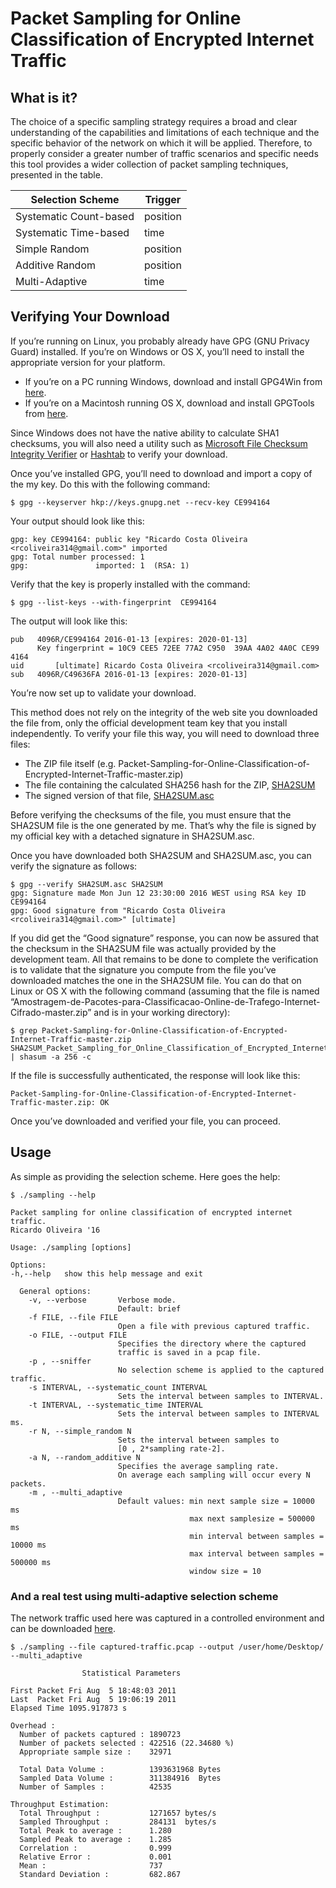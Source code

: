 Packet Sampling for Online Classification of Encrypted Internet Traffic
=======

What is it?
-----------

The choice of a specific sampling strategy requires a broad and clear understanding of the capabilities and limitations of each technique and the specific behavior of the network on which it will be applied. Therefore, to properly consider a greater number of traffic scenarios and specific needs this tool provides a wider collection of packet sampling techniques, presented in the table.

| Selection Scheme         | Trigger  |
| ------------------------ | -------- |
| Systematic Count-based   | position |
| Systematic Time-based    | time     |
| Simple Random            | position |
| Additive Random          | position |
| Multi-Adaptive           | time     |



Verifying Your Download
-----------

If you’re running on Linux, you probably already have GPG (GNU Privacy Guard) installed. If you’re on Windows or OS X, you’ll need to install the appropriate version for your platform.

   *  If you’re on a PC running Windows, download and install GPG4Win from [here](http://gpg4win.org/download.html). 
   *  If you’re on a Macintosh running OS X, download and install GPGTools from [here](https://gpgtools.org/). 

Since Windows does not have the native ability to calculate SHA1 checksums, you will also need a utility such as [Microsoft File Checksum Integrity Verifier](http://www.microsoft.com/en-us/download/details.aspx?id=11533) or [Hashtab](http://www.implbits.com/HashTab/HashTabWindows.aspx) to verify your download.

Once you’ve installed GPG, you’ll need to download and import a copy of the my key. Do this with the following command:
```
$ gpg --keyserver hkp://keys.gnupg.net --recv-key CE994164
```

Your output should look like this:

```
gpg: key CE994164: public key "Ricardo Costa Oliveira <rcoliveira314@gmail.com>" imported
gpg: Total number processed: 1
gpg:               imported: 1  (RSA: 1)
```
Verify that the key is properly installed with the command:

```
$ gpg --list-keys --with-fingerprint  CE994164
```

The output will look like this:

```
pub   4096R/CE994164 2016-01-13 [expires: 2020-01-13]
      Key fingerprint = 10C9 CEE5 72EE 77A2 C950  39AA 4A02 4A0C CE99 4164
uid       [ultimate] Ricardo Costa Oliveira <rcoliveira314@gmail.com>
sub   4096R/C49636FA 2016-01-13 [expires: 2020-01-13]
```
You’re now set up to validate your download.

This method does not rely on the integrity of the web site you downloaded the file from, only the official development team key that you install independently. To verify your file this way, you will need to download three files:

   *  The ZIP file itself (e.g. Packet-Sampling-for-Online-Classification-of-Encrypted-Internet-Traffic-master.zip)
   *  The file containing the calculated SHA256 hash for the ZIP, [SHA2SUM](https://raw.githubusercontent.com/rcostaoliveira/KEYS-SUMS/master/SHA2SUM)
   *  The signed version of that file, [SHA2SUM.asc](https://raw.githubusercontent.com/rcostaoliveira/KEYS-SUMS/master/SHA2SUM.asc)

Before verifying the checksums of the file, you must ensure that the SHA2SUM file is the one generated by me. That’s why the file is signed by my official key with a detached signature in SHA2SUM.asc.

Once you have downloaded both SHA2SUM and SHA2SUM.asc, you can verify the signature as follows:

```
$ gpg --verify SHA2SUM.asc SHA2SUM
gpg: Signature made Mon Jun 12 23:30:00 2016 WEST using RSA key ID CE994164
gpg: Good signature from "Ricardo Costa Oliveira <rcoliveira314@gmail.com>" [ultimate]
```

If you did get the “Good signature” response, you can now be assured that the checksum in the SHA2SUM file was actually provided by the development team. All that remains to be done to complete the verification is to validate that the signature you compute from the file you’ve downloaded matches the one in the SHA2SUM file. You can do that on Linux or OS X with the following command (assuming that the file is named “Amostragem-de-Pacotes-para-Classificacao-Online-de-Trafego-Internet-Cifrado-master.zip” and is in your working directory):

```
$ grep Packet-Sampling-for-Online-Classification-of-Encrypted-Internet-Traffic-master.zip SHA2SUM_Packet_Sampling_for_Online_Classification_of_Encrypted_Internet_Traffic | shasum -a 256 -c
```

If the file is successfully authenticated, the response will look like this:

```
Packet-Sampling-for-Online-Classification-of-Encrypted-Internet-Traffic-master.zip: OK
```
Once you’ve downloaded and verified your file, you can proceed.

Usage
-----------

As simple as providing the selection scheme. Here goes the help:

```
$ ./sampling --help

Packet sampling for online classification of encrypted internet traffic.
Ricardo Oliveira '16

Usage: ./sampling [options]

Options:
-h,--help   show this help message and exit

  General options:
    -v, --verbose       Verbose mode.
                        Default: brief
    -f FILE, --file FILE
                        Open a file with previous captured traffic.
    -o FILE, --output FILE
                        Specifies the directory where the captured
                        traffic is saved in a pcap file.
    -p , --sniffer
                        No selection scheme is applied to the captured traffic.
    -s INTERVAL, --systematic_count INTERVAL
                        Sets the interval between samples to INTERVAL.
    -t INTERVAL, --systematic_time INTERVAL
                        Sets the interval between samples to INTERVAL ms.
    -r N, --simple_random N
                        Sets the interval between samples to
                        [0 , 2*sampling rate-2].
    -a N, --random_additive N
                        Specifies the average sampling rate.
                        On average each sampling will occur every N packets.
    -m , --multi_adaptive
                        Default values: min next sample size = 10000 ms
                                        max next samplesize = 500000 ms
                                        min interval between samples =  10000 ms
                                        max interval between samples = 500000 ms
                                        window size = 10
```

### And a real test using multi-adaptive selection scheme
The network traffic used here was captured in a controlled environment and can be downloaded [here](http://download_trace_usado_nos_teste.com).

```
$ ./sampling --file captured-traffic.pcap --output /user/home/Desktop/  --multi_adaptive

                Statistical Parameters

First Packet Fri Aug  5 18:48:03 2011
Last  Packet Fri Aug  5 19:06:19 2011
Elapsed Time 1095.917873 s

Overhead :
  Number of packets captured : 1890723
  Number of packets selected : 422516 (22.34680 %)
  Appropriate sample size :    32971

  Total Data Volume :          1393631968 Bytes
  Sampled Data Volume :        311384916  Bytes
  Number of Samples :          42535

Throughput Estimation:
  Total Throughput :           1271657 bytes/s
  Sampled Throughput :         284131  bytes/s
  Total Peak to average :      1.280
  Sampled Peak to average :    1.285
  Correlation :                0.999
  Relative Error :             0.001
  Mean :                       737
  Standard Deviation :         682.867

```

<!--- 
TODO
-----------
--> 
